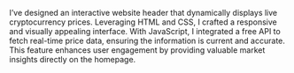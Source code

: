 I’ve designed an interactive website header that dynamically displays live cryptocurrency prices. Leveraging HTML and CSS, I crafted a responsive and visually appealing interface. With JavaScript, I integrated a free API to fetch real-time price data, ensuring the information is current and accurate. This feature enhances user engagement by providing valuable market insights directly on the homepage.
